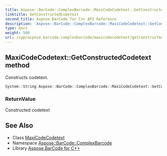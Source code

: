 ```yaml
---
title: Aspose::BarCode::ComplexBarcode::MaxiCodeCodetext::GetConstructedCodetext method
linktitle: GetConstructedCodetext
second_title: Aspose.BarCode for C++ API Reference
description: 'Aspose::BarCode::ComplexBarcode::MaxiCodeCodetext::GetConstructedCodetext method. Constructs codetext in C++.'
type: docs
weight: 500
url: /cpp/aspose.barcode.complexbarcode/maxicodecodetext/getconstructedcodetext/
---
```

## MaxiCodeCodetext::GetConstructedCodetext method


Constructs codetext.

```cpp
System::String Aspose::BarCode::ComplexBarcode::MaxiCodeCodetext::GetConstructedCodetext() override=0
```


### ReturnValue

Constructed codetext

## See Also

* Class [MaxiCodeCodetext](../)
* Namespace [Aspose::BarCode::ComplexBarcode](../../)
* Library [Aspose.BarCode for C++](../../../)
